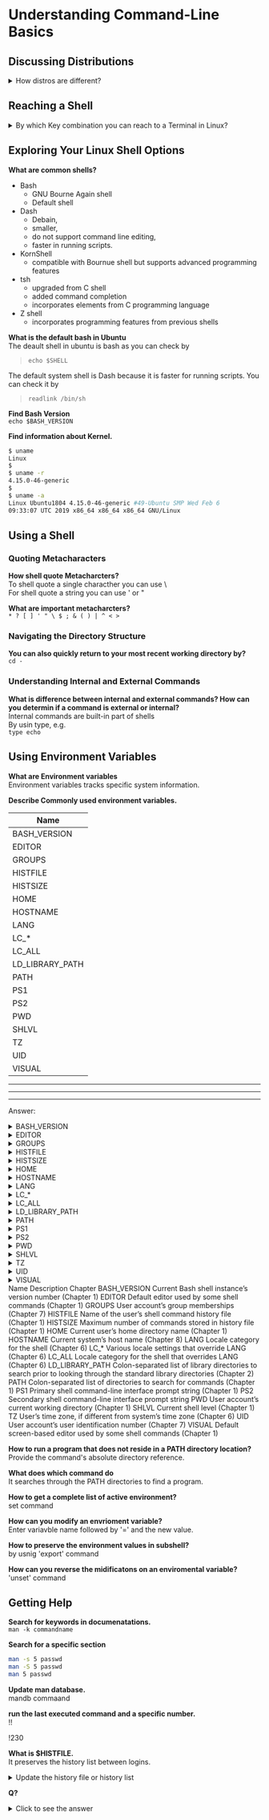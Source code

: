 # Understanding Command-Line Basics
<!--markdownlint-disable MD033-->

## Discussing Distributions

<details>
<summary>How distros are different?</summary>

Distros use the same Kernel but they are differnet in features and command lines.
</details>

## Reaching a Shell

<details>
<summary>By which Key combination you can reach to a Terminal in Linux?</summary>

`Ctrl+Alt+F2` you can get tty2 terminal
</details>


## Exploring Your Linux Shell Options

**What are common shells?**

* Bash  
  * GNU Bourne Again shell
  * Default shell
* Dash
  * Debain,
  * smaller,
  * do not support command line editing,
  * faster in running scripts.
* KornShell
  * compatible with Bournue shell but supports advanced programming features
* tsh  
  * upgraded from C shell
  * added command completion
  * incorporates elements from C programming language
* Z shell  
  * incorporates programming features from previous shells

**What is the default bash in Ubuntu**  
The deault shell in ubuntu is bash as you can check by  
> `echo $SHELL`


The default system shell is Dash because it is faster for running scripts. You can check it by  
> `readlink /bin/sh`

**Find Bash Version**  
`echo $BASH_VERSION`

**Find information about Kernel.**  

```bash
$ uname
Linux
$
$ uname -r
4.15.0-46-generic
$
$ uname -a
Linux Ubuntu1804 4.15.0-46-generic #49-Ubuntu SMP Wed Feb 6
09:33:07 UTC 2019 x86_64 x86_64 x86_64 GNU/Linux
```

## Using a Shell

### Quoting Metacharacters  

**How shell quote Metacharcters?**  
To shell quote a single characther you can use \\  
For shell quote a string you can use ' or "

**What are important metacharcters?**  
`* ? [ ] ' " \ $ ; & ( ) | ^ < >`

### Navigating the Directory Structure

**You can also quickly return to your most recent working directory by?**  
`cd -`

### Understanding Internal and External Commands

**What is difference between internal and external commands? How can you determin if a command is external or internal?**  
Internal commands are built-in part of shells  
By usin type, e.g.  
`type echo`

## Using Environment Variables

**What are Environment variables**  
Environment variables tracks specific system information.

**Describe Commonly used environment variables.**

| Name |
| --- |
| BASH_VERSION |
| EDITOR |
| GROUPS |
| HISTFILE |
| HISTSIZE |
| HOME |
| HOSTNAME |
| LANG |
| LC_* |
| LC_ALL |
| LD_LIBRARY_PATH |
| PATH |
| PS1 |
| PS2 |
| PWD |
| SHLVL |
| TZ |
| UID |
| VISUAL |

***
***
***
Answer:

<details>
<summary>BASH_VERSION</summary>

Current Bash shell instance’s version number (Chapter 1)
</details>

<details>
<summary>EDITOR</summary>

Default editor used by some shell commands (Chapter 1)
</details>

<details>
<summary>GROUPS</summary>

User account’s group memberships (Chapter 7)
</details>

<details>
<summary>HISTFILE</summary>

Name of the user’s shell command history file (Chapter 1)
</details>

<details>
<summary>HISTSIZE</summary>

Maximum number of commands stored in history file (Chapter 1)
</details>

<details>
<summary>HOME</summary>

Current user’s home directory name (Chapter 1)
</details>

<details>
<summary>HOSTNAME</summary>

Current system’s host name (Chapter 8)
</details>

<details>
<summary>LANG</summary>

Locale category for the shell (Chapter 6)
</details>

<details>
<summary>LC_*</summary>

Various locale settings that override LANG (Chapter 6)
</details>

<details>
<summary>LC_ALL</summary>

Locale category for the shell that overrides LANG (Chapter 6)
</details>

<details>
<summary>LD_LIBRARY_PATH</summary>

Colon-separated list of library directories to search prior to looking through the standard library directories (Chapter 2)
</details>

<details>
<summary>PATH</summary>

Colon-separated list of directories to search for commands (Chapter 1)
</details>

<details>
<summary>PS1</summary>

Primary shell command-line interface prompt string (Chapter 1)
</details>

<details>
<summary>PS2</summary>

Secondary shell command-line interface prompt string
</details>

<details>
<summary>PWD</summary>

User account’s current working directory (Chapter 1)
</details>

<details>
<summary>SHLVL</summary>

Current shell level (Chapter 1)
</details>

<details>
<summary>TZ</summary>

User’s time zone, if different from system’s time zone (Chapter 6)
</details>

<details>
<summary>UID</summary>

User account’s user identification number (Chapter 7)
</details>

<details>
<summary>VISUAL</summary>

Default screen-based editor used by some shell commands (Chapter 1)
</details


| Name | Description | Chapter |
| --- | --- | --- |
| BASH_VERSION | Current Bash shell instance’s version number | (Chapter 1) |
| EDITOR | Default editor used by some shell commands | (Chapter 1) |
| GROUPS | User account’s group memberships | (Chapter 7) |
| HISTFILE | Name of the user’s shell command history file | (Chapter 1) |
| HISTSIZE | Maximum number of commands stored in history file | (Chapter 1) |
| HOME | Current user’s home directory name | (Chapter 1) |
| HOSTNAME | Current system’s host name | (Chapter 8) |
| LANG | Locale category for the shell | (Chapter 6) |
| LC_* | Various locale settings that override LANG | (Chapter 6) |
| LC_ALL | Locale category for the shell that overrides LANG | (Chapter 6) |
| LD_LIBRARY_PATH | Colon-separated list of library directories to search prior to looking through the standard library directories | (Chapter 2) |
| PATH | Colon-separated list of directories to search for commands | (Chapter 1) |
| PS1 | Primary shell command-line interface prompt string | (Chapter 1) |
| PS2 | Secondary shell command-line interface prompt string ||
| PWD | User account’s current working directory | (Chapter 1) |
| SHLVL | Current shell level | (Chapter 1) |
| TZ | User’s time zone, if different from system’s time zone | (Chapter 6) |
| UID | User account’s user identification number | (Chapter 7) |
| VISUAL | Default screen-based editor used by some shell commands | (Chapter 1) |

**How to run a program that does not reside in a PATH directory location?**  
Provide the command's absolute directory reference.

**What does which command do**  
It searches through the PATH directories to find a program.

**How to get a complete list of active environment?**  
set command

**How can you modify an envrioment variable?**  
Enter variavble name followed by '=' and the new value.

**How to preserve the environment values in subshell?**  
by usnig 'export' command

**How can you reverse the midificatons on an enviromental variable?**
'unset' command

## Getting Help

**Search for keywords in documenatations.**  
`man -k commandname`

**Search for a specific section**  

```bash
man -s 5 passwd
man -S 5 passwd
man 5 passwd
```

**Update man database.**  
mandb commaand

**run the last executed command and a specific number.**  
!!

!230

**What is $HISTFILE.**  
It preserves the history list between logins.


<details>
<summary>Update the history file or history list</summary>
history -a

append the current history list to the end of history file

history -n

collect history lines from other sessions and append them to the current shell history list
</details>

**Q?**  

<details>
<summary>Click to see the answer</summary>

The answer is 42.
</details>

